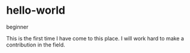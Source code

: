 # hello-world
beginner

This is the first time I have come to this place. I will work hard to make a contribution in the field.
